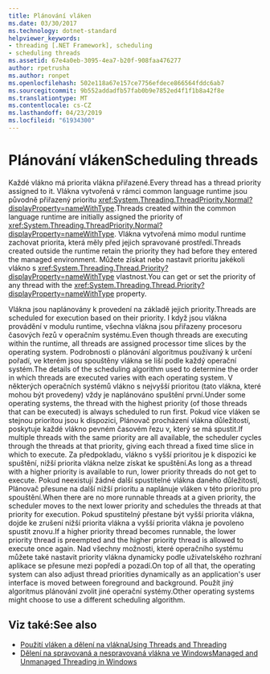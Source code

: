 ```yaml
---
title: Plánování vláken
ms.date: 03/30/2017
ms.technology: dotnet-standard
helpviewer_keywords:
- threading [.NET Framework], scheduling
- scheduling threads
ms.assetid: 67e4a0eb-3095-4ea7-b20f-908faa476277
author: rpetrusha
ms.author: ronpet
ms.openlocfilehash: 502e118a67e157ce7756efdece866564fddc6ab7
ms.sourcegitcommit: 9b552addadfb57fab0b9e7852ed4f1f1b8a42f8e
ms.translationtype: MT
ms.contentlocale: cs-CZ
ms.lasthandoff: 04/23/2019
ms.locfileid: "61934300"
---
```

# <a name="scheduling-threads"></a><span data-ttu-id="d7c71-102">Plánování vláken</span><span class="sxs-lookup"><span data-stu-id="d7c71-102">Scheduling threads</span></span>

<span data-ttu-id="d7c71-103">Každé vlákno má priorita vlákna přiřazené.</span><span class="sxs-lookup"><span data-stu-id="d7c71-103">Every thread has a thread priority assigned to it.</span></span> <span data-ttu-id="d7c71-104">Vlákna vytvořená v rámci common language runtime jsou původně přiřazený prioritu <xref:System.Threading.ThreadPriority.Normal?displayProperty=nameWithType>.</span><span class="sxs-lookup"><span data-stu-id="d7c71-104">Threads created within the common language runtime are initially assigned the priority of <xref:System.Threading.ThreadPriority.Normal?displayProperty=nameWithType>.</span></span> <span data-ttu-id="d7c71-105">Vlákna vytvořená mimo modul runtime zachovat priorita, která měly před jejich spravované prostředí.</span><span class="sxs-lookup"><span data-stu-id="d7c71-105">Threads created outside the runtime retain the priority they had before they entered the managed environment.</span></span> <span data-ttu-id="d7c71-106">Můžete získat nebo nastavit prioritu jakékoli vlákno s <xref:System.Threading.Thread.Priority?displayProperty=nameWithType> vlastnost.</span><span class="sxs-lookup"><span data-stu-id="d7c71-106">You can get or set the priority of any thread with the <xref:System.Threading.Thread.Priority?displayProperty=nameWithType> property.</span></span>  
  
 <span data-ttu-id="d7c71-107">Vlákna jsou naplánovány k provedení na základě jejich priority.</span><span class="sxs-lookup"><span data-stu-id="d7c71-107">Threads are scheduled for execution based on their priority.</span></span> <span data-ttu-id="d7c71-108">I když jsou vlákna provádění v modulu runtime, všechna vlákna jsou přiřazeny procesoru časových řezů v operačním systému.</span><span class="sxs-lookup"><span data-stu-id="d7c71-108">Even though threads are executing within the runtime, all threads are assigned processor time slices by the operating system.</span></span> <span data-ttu-id="d7c71-109">Podrobnosti o plánování algoritmus používaný k určení pořadí, ve kterém jsou spouštěny vlákna se liší podle každý operační systém.</span><span class="sxs-lookup"><span data-stu-id="d7c71-109">The details of the scheduling algorithm used to determine the order in which threads are executed varies with each operating system.</span></span> <span data-ttu-id="d7c71-110">V některých operačních systémů vlákno s nejvyšší prioritou (tato vlákna, které mohou být provedeny) vždy je naplánováno spuštění první.</span><span class="sxs-lookup"><span data-stu-id="d7c71-110">Under some operating systems, the thread with the highest priority (of those threads that can be executed) is always scheduled to run first.</span></span> <span data-ttu-id="d7c71-111">Pokud více vláken se stejnou prioritou jsou k dispozici, Plánovač procházení vlákna důležitostí, poskytuje každé vlákno pevném časovém řezu v, který se má spustit.</span><span class="sxs-lookup"><span data-stu-id="d7c71-111">If multiple threads with the same priority are all available, the scheduler cycles through the threads at that priority, giving each thread a fixed time slice in which to execute.</span></span> <span data-ttu-id="d7c71-112">Za předpokladu, vlákno s vyšší prioritou je k dispozici ke spuštění, nižší priorita vlákna nelze získat ke spuštění.</span><span class="sxs-lookup"><span data-stu-id="d7c71-112">As long as a thread with a higher priority is available to run, lower priority threads do not get to execute.</span></span> <span data-ttu-id="d7c71-113">Pokud neexistují žádné další spustitelné vlákna daného důležitostí, Plánovač přesune na další nižší prioritu a naplánuje vláken v této prioritu pro spouštění.</span><span class="sxs-lookup"><span data-stu-id="d7c71-113">When there are no more runnable threads at a given priority, the scheduler moves to the next lower priority and schedules the threads at that priority for execution.</span></span> <span data-ttu-id="d7c71-114">Pokud spustitelný přestane být vyšší priorita vlákna, dojde ke zrušení nižší priorita vlákna a vyšší priorita vlákna je povoleno spustit znovu.</span><span class="sxs-lookup"><span data-stu-id="d7c71-114">If a higher priority thread becomes runnable, the lower priority thread is preempted and the higher priority thread is allowed to execute once again.</span></span> <span data-ttu-id="d7c71-115">Nad všechny možnosti, které operačního systému můžete také nastavit priority vlákna dynamicky podle uživatelského rozhraní aplikace se přesune mezi popředí a pozadí.</span><span class="sxs-lookup"><span data-stu-id="d7c71-115">On top of all that, the operating system can also adjust thread priorities dynamically as an application's user interface is moved between foreground and background.</span></span> <span data-ttu-id="d7c71-116">Použít jiný algoritmus plánování zvolit jiné operační systémy.</span><span class="sxs-lookup"><span data-stu-id="d7c71-116">Other operating systems might choose to use a different scheduling algorithm.</span></span>  
  
## <a name="see-also"></a><span data-ttu-id="d7c71-117">Viz také:</span><span class="sxs-lookup"><span data-stu-id="d7c71-117">See also</span></span>

- [<span data-ttu-id="d7c71-118">Použití vláken a dělení na vlákna</span><span class="sxs-lookup"><span data-stu-id="d7c71-118">Using Threads and Threading</span></span>](../../../docs/standard/threading/using-threads-and-threading.md)
- [<span data-ttu-id="d7c71-119">Dělení na spravovaná a nespravovaná vlákna ve Windows</span><span class="sxs-lookup"><span data-stu-id="d7c71-119">Managed and Unmanaged Threading in Windows</span></span>](../../../docs/standard/threading/managed-and-unmanaged-threading-in-windows.md)
